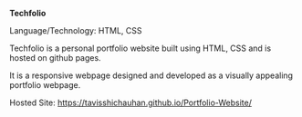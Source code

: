 **Techfolio**

Language/Technology: HTML, CSS

Techfolio is a personal portfolio website built using HTML, CSS and is hosted on github pages.

It is a responsive webpage designed and developed as a  visually appealing portfolio webpage.


Hosted Site: https://tavisshichauhan.github.io/Portfolio-Website/
